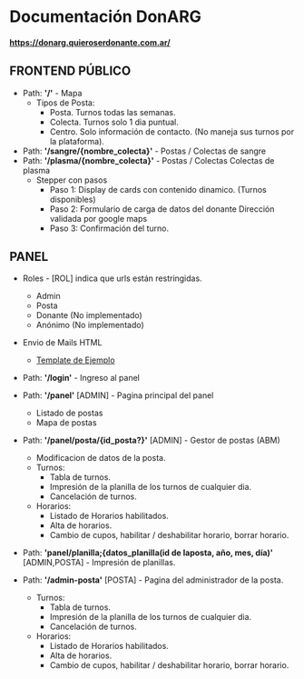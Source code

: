 # Documentación DonARG

#### https://donarg.quieroserdonante.com.ar/


## FRONTEND PÚBLICO


- Path: **'/'** - Mapa
    - Tipos de Posta:
        - Posta. Turnos todas las semanas.
        - Colecta. Turnos solo 1 dia puntual.
        - Centro. Solo información de contacto. (No maneja sus turnos por la plataforma).
- Path: **'/sangre/{nombre_colecta}'** - Postas / Colectas de sangre
- Path: **'/plasma/{nombre_colecta}'** - Postas / Colectas Colectas de plasma
    - Stepper con pasos
        - Paso 1: Display de cards con contenido dinamico. (Turnos disponibles)
        - Paso 2: 
            Formulario de carga de datos del donante
            Dirección validada por google maps
        - Paso 3: Confirmación del turno.

## PANEL 
- Roles - [ROL] indica que urls están restringidas. 
    - Admin
    - Posta
    - Donante (No implementado)
    - Anónimo (No implementado)

- Envio de Mails HTML
    - [Template de Ejemplo](https://github.com/ifiora/donarg-docs/blob/master/confirmacion.html)


- Path: **'/login'** - Ingreso al panel
- Path: **'/panel'** [ADMIN] - Pagina principal del panel
    - Listado de postas
    - Mapa de postas

- Path: **'/panel/posta/{id_posta?}'** [ADMIN] - Gestor de postas (ABM)
    - Modificacion de datos de la posta.
    - Turnos: 
        - Tabla de turnos.
        - Impresión de la planilla de los turnos de cualquier dia.
        - Cancelación de turnos.
    - Horarios:
        - Listado de Horarios habilitados.
        - Alta de horarios.
        - Cambio de cupos, habilitar / deshabilitar horario, borrar horario.

- Path: **'panel/planilla;{datos_planilla(id de laposta, año, mes, día)'** [ADMIN,POSTA] - Impresión de planillas.

- Path: **'/admin-posta'** [POSTA] - Pagina del administrador de la posta.
    - Turnos: 
        - Tabla de turnos.
        - Impresión de la planilla de los turnos de cualquier dia.
        - Cancelación de turnos.
    - Horarios:
        - Listado de Horarios habilitados.
        - Alta de horarios.
        - Cambio de cupos, habilitar / deshabilitar horario, borrar horario.









